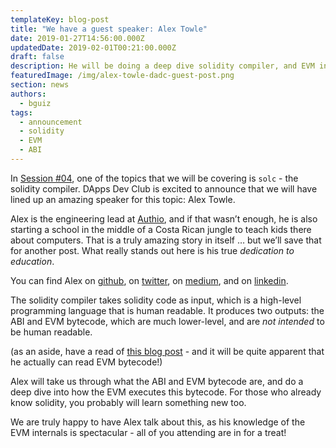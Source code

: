 ```yaml
---
templateKey: blog-post
title: "We have a guest speaker: Alex Towle"
date: 2019-01-27T14:56:00.000Z
updatedDate: 2019-02-01T00:21:00.000Z
draft: false
description: He will be doing a deep dive solidity compiler, and EVM internals
featuredImage: /img/alex-towle-dadc-guest-post.png
section: news
authors:
  - bguiz
tags:
  - announcement
  - solidity
  - EVM
  - ABI
---
```


In [Session #04](https://dappsdev.org/sessions#session-SG-S01-E04), one of the topics that we will be covering is `solc` - the solidity compiler. DApps Dev Club is excited to announce that we will have lined up an amazing speaker for this topic: Alex Towle.

<!-- excerpt -->

Alex is the engineering lead at [Authio](https://authio.org/), and if that wasn’t enough, he is also starting a school in the middle of a Costa Rican jungle to teach kids there about computers. That is a truly amazing story in itself &hellip; but we’ll save that for another post. What really stands out here is his true *dedication to education*.

You can find Alex on [github](https://github.com/jalextowle), on [twitter](https://twitter.com/jalex_towle), on [medium](https://medium.com/@alex_towle), and on [linkedin](https://www.linkedin.com/in/alex-towle-937647144/).

The solidity compiler takes solidity code as input, which is a high-level programming language that is human readable. It produces two outputs: the ABI and EVM bytecode, which are much lower-level, and are *not intended* to be human readable.

(as an aside, have a read of [this blog post](https://medium.com/authio/solidity-ctf-part-4-read-the-fine-print-5ad259a5f5bb) - and it will be quite apparent that he actually can read EVM bytecode!)

Alex will take us through what the ABI and EVM bytecode are, and do a deep dive into how the EVM executes this bytecode. For those who already know solidity, you probably will learn something new too.

We are truly happy to have Alex talk about this, as his knowledge of the EVM internals is spectacular - all of you attending are in for a treat!

